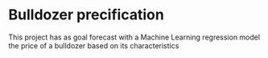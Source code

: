 # Bulldozer precification

This project has as goal forecast with a Machine Learning regression model the price of a bulldozer based on its characteristics
